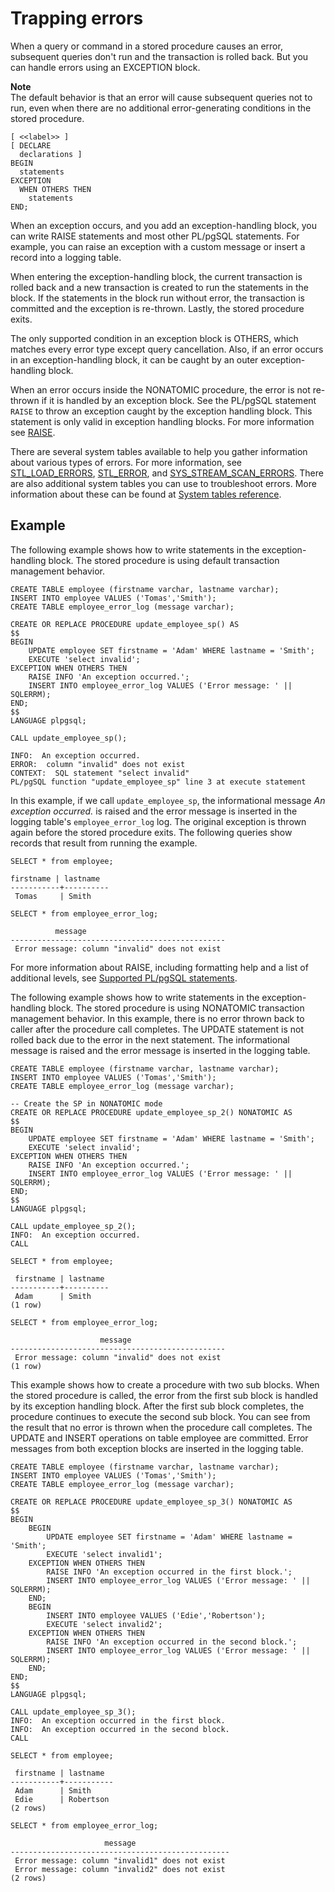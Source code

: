 # Trapping errors<a name="stored-procedure-trapping-errors"></a>

When a query or command in a stored procedure causes an error, subsequent queries don't run and the transaction is rolled back\. But you can handle errors using an EXCEPTION block\.

**Note**  
The default behavior is that an error will cause subsequent queries not to run, even when there are no additional error\-generating conditions in the stored procedure\.

```
[ <<label>> ]
[ DECLARE
  declarations ]
BEGIN
  statements
EXCEPTION
  WHEN OTHERS THEN
    statements
END;
```

When an exception occurs, and you add an exception\-handling block, you can write RAISE statements and most other PL/pgSQL statements\. For example, you can raise an exception with a custom message or insert a record into a logging table\.

When entering the exception\-handling block, the current transaction is rolled back and a new transaction is created to run the statements in the block\. If the statements in the block run without error, the transaction is committed and the exception is re\-thrown\. Lastly, the stored procedure exits\.

The only supported condition in an exception block is OTHERS, which matches every error type except query cancellation\. Also, if an error occurs in an exception\-handling block, it can be caught by an outer exception\-handling block\.

When an error occurs inside the NONATOMIC procedure, the error is not re\-thrown if it is handled by an exception block\. See the PL/pgSQL statement `RAISE` to throw an exception caught by the exception handling block\. This statement is only valid in exception handling blocks\. For more information see [RAISE](c_PLpgSQL-statements.md#r_PLpgSQL-messages-errors)\.

There are several system tables available to help you gather information about various types of errors\. For more information, see [STL\_LOAD\_ERRORS](r_STL_LOAD_ERRORS.md), [STL\_ERROR](r_STL_ERROR.md), and [SYS\_STREAM\_SCAN\_ERRORS](r_SYS_STREAM_SCAN_ERRORS.md)\. There are also additional system tables you can use to troubleshoot errors\. More information about these can be found at [System tables reference](cm_chap_system-tables.md)\.

## Example<a name="stored-procedure-trapping-errors-examples"></a>

The following example shows how to write statements in the exception\-handling block\. The stored procedure is using default transaction management behavior\.

```
CREATE TABLE employee (firstname varchar, lastname varchar);
INSERT INTO employee VALUES ('Tomas','Smith');
CREATE TABLE employee_error_log (message varchar);

CREATE OR REPLACE PROCEDURE update_employee_sp() AS
$$
BEGIN
    UPDATE employee SET firstname = 'Adam' WHERE lastname = 'Smith';
    EXECUTE 'select invalid';
EXCEPTION WHEN OTHERS THEN
    RAISE INFO 'An exception occurred.';
    INSERT INTO employee_error_log VALUES ('Error message: ' || SQLERRM);
END;
$$ 
LANGUAGE plpgsql;

CALL update_employee_sp();

INFO:  An exception occurred.
ERROR:  column "invalid" does not exist
CONTEXT:  SQL statement "select invalid"
PL/pgSQL function "update_employee_sp" line 3 at execute statement
```

In this example, if we call `update_employee_sp`, the informational message *An exception occurred\.* is raised and the error message is inserted in the logging table's `employee_error_log` log\. The original exception is thrown again before the stored procedure exits\. The following queries show records that result from running the example\.

```
SELECT * from employee;

firstname | lastname 
-----------+----------
 Tomas     | Smith

SELECT * from employee_error_log;

          message                     
------------------------------------------------
 Error message: column "invalid" does not exist
```

For more information about RAISE, including formatting help and a list of additional levels, see [Supported PL/pgSQL statements](c_PLpgSQL-statements.md)\.

The following example shows how to write statements in the exception\-handling block\. The stored procedure is using NONATOMIC transaction management behavior\. In this example, there is no error thrown back to caller after the procedure call completes\. The UPDATE statement is not rolled back due to the error in the next statement\. The informational message is raised and the error message is inserted in the logging table\.

```
CREATE TABLE employee (firstname varchar, lastname varchar); 
INSERT INTO employee VALUES ('Tomas','Smith'); 
CREATE TABLE employee_error_log (message varchar);

-- Create the SP in NONATOMIC mode
CREATE OR REPLACE PROCEDURE update_employee_sp_2() NONATOMIC AS
$$
BEGIN
    UPDATE employee SET firstname = 'Adam' WHERE lastname = 'Smith';
    EXECUTE 'select invalid';
EXCEPTION WHEN OTHERS THEN
    RAISE INFO 'An exception occurred.';
    INSERT INTO employee_error_log VALUES ('Error message: ' || SQLERRM);
END;
$$ 
LANGUAGE plpgsql;

CALL update_employee_sp_2();
INFO:  An exception occurred.
CALL

SELECT * from employee;

 firstname | lastname 
-----------+----------
 Adam      | Smith
(1 row)

SELECT * from employee_error_log;

                    message                     
------------------------------------------------
 Error message: column "invalid" does not exist
(1 row)
```

This example shows how to create a procedure with two sub blocks\. When the stored procedure is called, the error from the first sub block is handled by its exception handling block\. After the first sub block completes, the procedure continues to execute the second sub block\. You can see from the result that no error is thrown when the procedure call completes\. The UPDATE and INSERT operations on table employee are committed\. Error messages from both exception blocks are inserted in the logging table\.

```
CREATE TABLE employee (firstname varchar, lastname varchar); 
INSERT INTO employee VALUES ('Tomas','Smith'); 
CREATE TABLE employee_error_log (message varchar);

CREATE OR REPLACE PROCEDURE update_employee_sp_3() NONATOMIC AS
$$
BEGIN
    BEGIN
        UPDATE employee SET firstname = 'Adam' WHERE lastname = 'Smith';
        EXECUTE 'select invalid1';
    EXCEPTION WHEN OTHERS THEN
        RAISE INFO 'An exception occurred in the first block.';
        INSERT INTO employee_error_log VALUES ('Error message: ' || SQLERRM);
    END;
    BEGIN
        INSERT INTO employee VALUES ('Edie','Robertson');
        EXECUTE 'select invalid2';
    EXCEPTION WHEN OTHERS THEN
        RAISE INFO 'An exception occurred in the second block.';
        INSERT INTO employee_error_log VALUES ('Error message: ' || SQLERRM);
    END;
END;
$$ 
LANGUAGE plpgsql;

CALL update_employee_sp_3();
INFO:  An exception occurred in the first block.
INFO:  An exception occurred in the second block.
CALL

SELECT * from employee;

 firstname | lastname  
-----------+-----------
 Adam      | Smith
 Edie      | Robertson
(2 rows)

SELECT * from employee_error_log;

                     message                     
-------------------------------------------------
 Error message: column "invalid1" does not exist
 Error message: column "invalid2" does not exist
(2 rows)
```